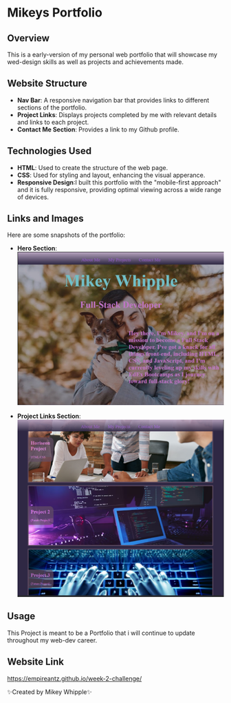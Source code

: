# Mikeys Portfolio

## Overview
This is a early-version of my personal web portfolio that will showcase my wed-design skills as well as projects and achievements made.

## Website Structure
- **Nav Bar**: A responsive navigation bar that provides links to different sections of the portfolio.
- **Project Links**: Displays projects completed by me with relevant details and links to each project.
- **Contact Me Section**: Provides a link to my Github profile.

## Technologies Used
- **HTML**: Used to create the structure of the web page.
- **CSS**: Used for styling and layout, enhancing the visual apperance.
- **Responsive Design**:I built this portfolio with the "mobile-first approach" and it is fully responsive, providing optimal viewing across a wide range of devices.

## Links and Images 
Here are some snapshots of the portfolio:

- **Hero Section**:  
  ![Hero Section](assets/hero-section-screenshot.png)

- **Project Links Section**:  
  ![Project Links](assets/link-section-screenshot.png)

## Usage 
This Project is meant to be a Portfolio that i will continue to update throughout my web-dev career.

## Website Link
https://empireantz.github.io/week-2-challenge/

✨Created by Mikey Whipple✨
